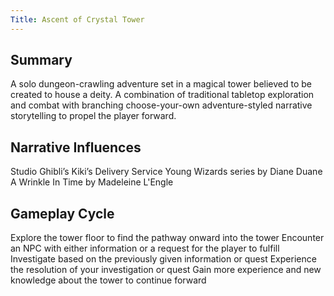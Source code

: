 ```yaml
---
Title: Ascent of Crystal Tower
---
```


## Summary

A solo dungeon-crawling adventure set in a magical tower believed to be created to house a deity. A combination of traditional tabletop exploration and combat with branching choose-your-own adventure-styled narrative storytelling to propel the player forward.

## Narrative Influences

Studio Ghibli’s Kiki’s Delivery Service
Young Wizards series by Diane Duane
A Wrinkle In Time by Madeleine L'Engle

## Gameplay Cycle

Explore the tower floor to find the pathway onward into the tower
Encounter an NPC with either information or a request for the player to fulfill
Investigate based on the previously given information or quest
Experience the resolution of your investigation or quest
Gain more experience and new knowledge about the tower to continue forward
